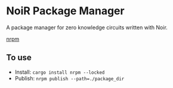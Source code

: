 # NoiR Package Manager

A package manager for zero knowledge circuits written with Noir.

[nrpm](https://nrpm.io)

## To use

- Install: `cargo install nrpm --locked`
- Publish: `nrpm publish --path=./package_dir`
